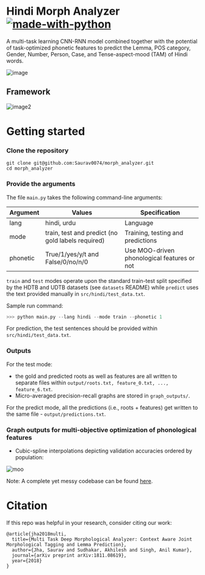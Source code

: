 # Hindi Morph Analyzer  [![made-with-python](https://img.shields.io/badge/Made%20with-Python-1f425f.svg)](https://www.python.org/)

A multi-task learning CNN-RNN model combined together with the potential of task-optimized phonetic features to predict the Lemma, POS category, Gender, Number, Person, Case, and Tense-aspect-mood (TAM) of Hindi words. 

![image](https://github.com/Saurav0074/morph_analyzer/blob/master/src/images/sample.png)

## Framework

![image2](https://github.com/Saurav0074/morph_analyzer/blob/master/src/images/morph_analyzer_model.png)

# Getting started

### Clone the repository

```
git clone git@github.com:Saurav0074/morph_analyzer.git
cd morph_analyzer
```

### Provide the arguments

The file `main.py` takes the following command-line arguments: 

| Argument | Values | Specification |
| ------- | ------- | ------------- |
| lang     | hindi, urdu | Language |
| mode     | train, test and predict (no gold labels required) | Training, testing and predictions |
| phonetic | True/1/yes/y/t and False/0/no/n/0 | Use MOO-driven phonological features or not |

`train` and `test` modes operate upon the standard train-test split specified by the HDTB and UDTB datasets (see `datasets` README) while `predict` uses the text provided manually in `src/hindi/test_data.txt`.

Sample run command: 

```python
>>> python main.py --lang hindi --mode train --phonetic 1
```

For prediction, the test sentences should be provided within `src/hindi/test_data.txt`.

### Outputs

For the test mode:

- the gold and predicted roots as well as features are all written to separate files within `output/roots.txt, feature_0.txt, ..., feature_6.txt`.
- Micro-averaged precision-recall graphs are stored in `graph_outputs/`.

For the predict mode, all the predictions (i.e., roots + features) get written to the same file - `output/predictions.txt`.

### Graph outputs for multi-objective optimization of phonological features

- Cubic-spline interpolations depicting validation accuracies ordered by population:

![moo](https://github.com/Saurav0074/morph_analyzer/blob/master/src/images/cubic-splines.png)

Note: A complete yet messy codebase can be found [here](https://github.com/Saurav0074/mt-dma).

# Citation

If this repo was helpful in your research, consider citing our work:

```
@article{jha2018multi,
  title={Multi Task Deep Morphological Analyzer: Context Aware Joint Morphological Tagging and Lemma Prediction},
  author={Jha, Saurav and Sudhakar, Akhilesh and Singh, Anil Kumar},
  journal={arXiv preprint arXiv:1811.08619},
  year={2018}
}
```

